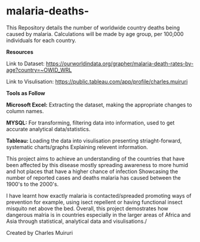 # malaria-deaths-

This Repository details the number of worldwide country deaths being caused by malaria. Calculations will be made by age group, per 100,000 individuals for each country.

**Resources**

Link to Dataset: https://ourworldindata.org/grapher/malaria-death-rates-by-age?country=~OWID_WRL

Link to Visulisation: https://public.tableau.com/app/profile/charles.muiruri

**Tools as Follow**

**Microsoft Excel:** Extracting the dataset, making the appropriate changes to column names.

**MYSQL:** For transforming, filtering data into information, used to get accurate analytical data/statistics.

**Tableau:** Loading the data into visulisation presenting striaght-forward, systematic charts/graphs Explaining relevent information.

This project aims to achieve an understanding of the countries that have been affected by this disease mostly spreading awareness to more humid and hot places that have a higher chance of infection Showcasing the number of reported cases and deaths malaria has caused between the 1900's to the 2000's.

I have learnt how exactly malaria is contacted/spreaded promoting ways of prevention for example, using isect repellent or having functional insect misquito net above the bed. Overall, this project demostrates how dangerous malria is in countries especially in the larger areas of Africa and Asia through statistical, analytical data and visulisations./

Created by Charles Muiruri




